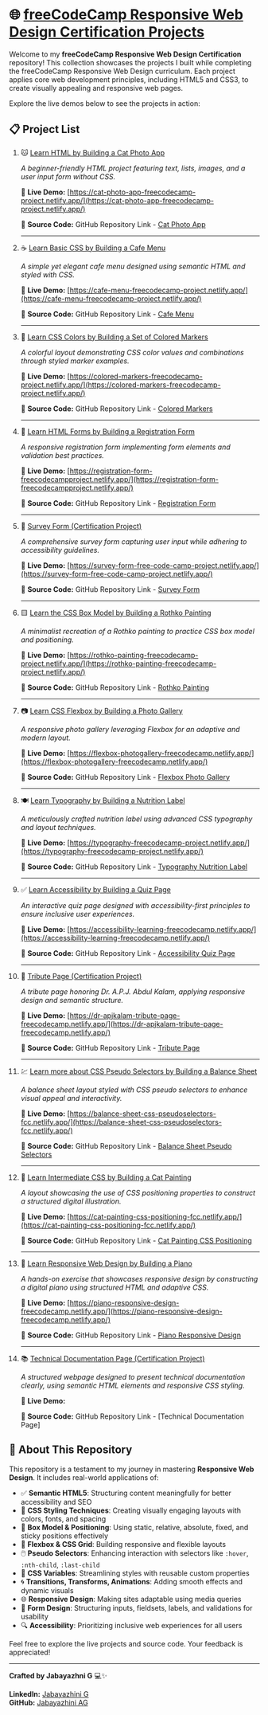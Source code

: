 # 🌐 [freeCodeCamp Responsive Web Design Certification Projects](https://www.freecodecamp.org/learn/2022/responsive-web-design/)

Welcome to my **freeCodeCamp Responsive Web Design Certification** repository! This collection showcases the projects I built while completing the freeCodeCamp Responsive Web Design curriculum. Each project applies core web development principles, including HTML5 and CSS3, to create visually appealing and responsive web pages.

Explore the live demos below to see the projects in action:

## 📋 Project List

1. 🐱 [Learn HTML by Building a Cat Photo App](https://www.freecodecamp.org/learn/2022/responsive-web-design/#learn-html-by-building-a-cat-photo-app)
   
   *A beginner-friendly HTML project featuring text, lists, images, and a user input form without CSS.*
   
   🔗 **Live Demo:** [https://cat-photo-app-freecodecamp-project.netlify.app/](https://cat-photo-app-freecodecamp-project.netlify.app/)

   📂 **Source Code:** GitHub Repository Link - [Cat Photo App](https://github.com/jabayazhini-ag/freeCodeCamp_Responsive-Web-Design/tree/main/A_CatPhotoApp)

   ---   

2. ☕ [Learn Basic CSS by Building a Cafe Menu](https://www.freecodecamp.org/learn/2022/responsive-web-design/#learn-basic-css-by-building-a-cafe-menu)
   
   *A simple yet elegant cafe menu designed using semantic HTML and styled with CSS.*
   
   🔗 **Live Demo:** [https://cafe-menu-freecodecamp-project.netlify.app/](https://cafe-menu-freecodecamp-project.netlify.app/)

   📂 **Source Code:** GitHub Repository Link - [Cafe Menu](https://github.com/jabayazhini-ag/freeCodeCamp_Responsive-Web-Design/tree/main/B_CafeMenu)

   ---   

3. 🎨 [Learn CSS Colors by Building a Set of Colored Markers](https://www.freecodecamp.org/learn/2022/responsive-web-design/#learn-css-colors-by-building-a-set-of-colored-markers)
   
   *A colorful layout demonstrating CSS color values and combinations through styled marker examples.*

   🔗 **Live Demo:** [https://colored-markers-freecodecamp-project.netlify.app/](https://colored-markers-freecodecamp-project.netlify.app/)

   📂 **Source Code:** GitHub Repository Link - [Colored Markers](https://github.com/jabayazhini-ag/freeCodeCamp_Responsive-Web-Design/tree/main/C_ColoredMarkers)

   ---
   
4. 📄 [Learn HTML Forms by Building a Registration Form](https://www.freecodecamp.org/learn/2022/responsive-web-design/#learn-html-forms-by-building-a-registration-form)
   
   *A responsive registration form implementing form elements and validation best practices.*

   🔗 **Live Demo:** [https://registration-form-freecodecampproject.netlify.app/](https://registration-form-freecodecampproject.netlify.app/)

   📂 **Source Code:** GitHub Repository Link - [Registration Form](https://github.com/jabayazhini-ag/freeCodeCamp_Responsive-Web-Design/tree/main/D_RegistrationForm)

   ---   

5. 📝 [Survey Form (Certification Project)](https://www.freecodecamp.org/learn/2022/responsive-web-design/build-a-survey-form-project/build-a-survey-form)
   
   *A comprehensive survey form capturing user input while adhering to accessibility guidelines.*

   🔗 **Live Demo:** [https://survey-form-free-code-camp-project.netlify.app/](https://survey-form-free-code-camp-project.netlify.app/)

   📂 **Source Code:** GitHub Repository Link - [Survey Form](https://github.com/jabayazhini-ag/freeCodeCamp_Responsive-Web-Design/tree/main/E_SurveyFormCertificationProject)

   ---  

6. 🟨 [Learn the CSS Box Model by Building a Rothko Painting](https://www.freecodecamp.org/learn/2022/responsive-web-design/#learn-the-css-box-model-by-building-a-rothko-painting)
    
   *A minimalist recreation of a Rothko painting to practice CSS box model and positioning.*

   🔗 **Live Demo:** [https://rothko-painting-freecodecamp-project.netlify.app/](https://rothko-painting-freecodecamp-project.netlify.app/)

   📂 **Source Code:** GitHub Repository Link - [Rothko Painting](https://github.com/jabayazhini-ag/freeCodeCamp_Responsive-Web-Design/tree/main/F_RothkoPainting)

   ---  

7. 📷 [Learn CSS Flexbox by Building a Photo Gallery](https://www.freecodecamp.org/learn/2022/responsive-web-design/#learn-css-flexbox-by-building-a-photo-gallery)
    
   *A responsive photo gallery leveraging Flexbox for an adaptive and modern layout.*

   🔗 **Live Demo:** [https://flexbox-photogallery-freecodecamp.netlify.app/](https://flexbox-photogallery-freecodecamp.netlify.app/)

   📂 **Source Code:** GitHub Repository Link - [Flexbox Photo Gallery](https://github.com/jabayazhini-ag/freeCodeCamp_Responsive-Web-Design/tree/main/G_FlexBoxPhotoGallery)

   ---   

8. 🍽️ [Learn Typography by Building a Nutrition Label](https://www.freecodecamp.org/learn/2022/responsive-web-design/#learn-typography-by-building-a-nutrition-label)
    
   *A meticulously crafted nutrition label using advanced CSS typography and layout techniques.*

   🔗 **Live Demo:** [https://typography-freecodecamp-project.netlify.app/](https://typography-freecodecamp-project.netlify.app/)

   📂 **Source Code:** GitHub Repository Link - [Typography Nutrition Label](https://github.com/jabayazhini-ag/freeCodeCamp_Responsive-Web-Design/tree/main/H_TypographyNutritionLabel)

   ---   

9. ✅ [Learn Accessibility by Building a Quiz Page](https://www.freecodecamp.org/learn/2022/responsive-web-design/#learn-accessibility-by-building-a-quiz)
    
   *An interactive quiz page designed with accessibility-first principles to ensure inclusive user experiences.*

   🔗 **Live Demo:** [https://accessibility-learning-freecodecamp.netlify.app/](https://accessibility-learning-freecodecamp.netlify.app/)

   📂 **Source Code:** GitHub Repository Link - [Accessibility Quiz Page](https://github.com/jabayazhini-ag/freeCodeCamp_Responsive-Web-Design/tree/main/I_AccessibilityQuizWebPage)

   ---  

10. 🏅 [Tribute Page (Certification Project)](https://www.freecodecamp.org/learn/2022/responsive-web-design/build-a-tribute-page-project/build-a-tribute-page)
    
     *A tribute page honoring Dr. A.P.J. Abdul Kalam, applying responsive design and semantic structure.*

    🔗 **Live Demo:** [https://dr-apjkalam-tribute-page-freecodecamp.netlify.app/](https://dr-apjkalam-tribute-page-freecodecamp.netlify.app/)

    📂 **Source Code:** GitHub Repository Link - [Tribute Page](https://github.com/jabayazhini-ag/freeCodeCamp_Responsive-Web-Design/tree/main/J_TributePageCertificationProject)

    ---  

11. 💹 [Learn more about CSS Pseudo Selectors by Building a Balance Sheet](https://www.freecodecamp.org/learn/2022/responsive-web-design/#learn-more-about-css-pseudo-selectors-by-building-a-balance-sheet)
    
    *A balance sheet layout styled with CSS pseudo selectors to enhance visual appeal and interactivity.*

    🔗 **Live Demo:** [https://balance-sheet-css-pseudoselectors-fcc.netlify.app/](https://balance-sheet-css-pseudoselectors-fcc.netlify.app/)

    📂 **Source Code:** GitHub Repository Link - [Balance Sheet Pseudo Selectors](https://github.com/jabayazhini-ag/freeCodeCamp_Responsive-Web-Design/tree/main/K_BalanceSheetPseudoSelectors)

    ---   

12. 🎨 [Learn Intermediate CSS by Building a Cat Painting](https://www.freecodecamp.org/learn/2022/responsive-web-design/#learn-intermediate-css-by-building-a-cat-painting)
    
     *A layout showcasing the use of CSS positioning properties to construct a structured digital illustration.*

     🔗 **Live Demo:** [https://cat-painting-css-positioning-fcc.netlify.app/](https://cat-painting-css-positioning-fcc.netlify.app/)

     📂 **Source Code:** GitHub Repository Link - [Cat Painting CSS Positioning](https://github.com/jabayazhini-ag/freeCodeCamp_Responsive-Web-Design/tree/main/L_CatPaintingCSSPositioning)

     ---   

13. 🎹 [Learn Responsive Web Design by Building a  Piano](https://www.freecodecamp.org/learn/2022/responsive-web-design/#learn-responsive-web-design-by-building-a-piano)
    
     *A hands-on exercise that showcases responsive design by constructing a digital piano using structured HTML and adaptive CSS.*

     🔗 **Live Demo:** [https://piano-responsive-design-freecodecamp.netlify.app/](https://piano-responsive-design-freecodecamp.netlify.app/)

     📂 **Source Code:** GitHub Repository Link - [Piano Responsive Design](https://github.com/jabayazhini-ag/freeCodeCamp_Responsive-Web-Design/tree/main/M_PianoResponsiveDesign)

    --- 

14. 📚 [Technical Documentation Page (Certification Project)](https://www.freecodecamp.org/learn/2022/responsive-web-design/build-a-technical-documentation-page-project/build-a-technical-documentation-page)
    
     *A structured webpage designed to present technical documentation clearly, using semantic HTML elements and responsive CSS styling.*

     🔗 **Live Demo:**

     📂 **Source Code:** GitHub Repository Link - [Technical Documentation Page]
    

## 📌 About This Repository

This repository is a testament to my journey in mastering **Responsive Web Design**. It includes real-world applications of:

- ✅ **Semantic HTML5**: Structuring content meaningfully for better accessibility and SEO
- 🎨 **CSS Styling Techniques**: Creating visually engaging layouts with colors, fonts, and spacing
- 📐 **Box Model & Positioning**: Using static, relative, absolute, fixed, and sticky positions effectively
- 🧩 **Flexbox & CSS Grid**: Building responsive and flexible layouts
- 🖱️ **Pseudo Selectors**: Enhancing interaction with selectors like `:hover`, `:nth-child`, `:last-child`
- 🎨 **CSS Variables**: Streamlining styles with reusable custom properties
- 🌀 **Transitions, Transforms, Animations**: Adding smooth effects and dynamic visuals
- 🌐 **Responsive Design**: Making sites adaptable using media queries
- 📄 **Form Design**: Structuring inputs, fieldsets, labels, and validations for usability
- 🔍 **Accessibility**: Prioritizing inclusive web experiences for all users

Feel free to explore the live projects and source code. Your feedback is appreciated!

---

**Crafted by Jabayazhni G** 💻✨

**LinkedIn:** [Jabayazhini G](https://www.linkedin.com/in/jabayazhini-ag/)  
**GitHub:** [Jabayazhini AG](https://github.com/jabayazhini-ag)
